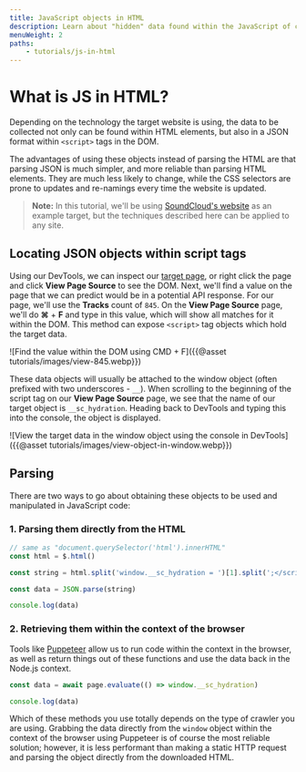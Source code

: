 ```yaml
---
title: JavaScript objects in HTML
description: Learn about "hidden" data found within the JavaScript of certain pages, which can increase the scraper reliability and improve your development experience.
menuWeight: 2
paths:
    - tutorials/js-in-html
---
```


# [](#what-is-js-in-html) What is JS in HTML?

Depending on the technology the target website is using, the data to be collected not only can be found within HTML elements, but also in a JSON format within `<script>` tags in the DOM.

The advantages of using these objects instead of parsing the HTML are that parsing JSON is much simpler, and more reliable than parsing HTML elements. They are much less likely to change, while the CSS selectors are prone to updates and re-namings every time the website is updated.

> **Note:** In this tutorial, we'll be using [SoundCloud's website](https://soundcloud.com) as an example target, but the techniques described here can be applied to any site.

## [](#locating-json-in-html) Locating JSON objects within script tags

Using our DevTools, we can inspect our [target page](https://soundcloud.com/tiesto/tracks), or right click the page and click **View Page Source** to see the DOM. Next, we'll find a value on the page that we can predict would be in a potential API response. For our page, we'll use the **Tracks** count of `845`. On the **View Page Source** page, we'll do **⌘** + **F** and type in this value, which will show all matches for it within the DOM. This method can expose `<script>` tag objects which hold the target data.

![Find the value within the DOM using CMD + F]({{@asset tutorials/images/view-845.webp}})

These data objects will usually be attached to the window object (often prefixed with two underscores - `__`). When scrolling to the beginning of the script tag on our **View Page Source** page, we see that the name of our target object is `__sc_hydration`. Heading back to DevTools and typing this into the console, the object is displayed.

![View the target data in the window object using the console in DevTools]({{@asset tutorials/images/view-object-in-window.webp}})

## [](#parsing-objects) Parsing

There are two ways to go about obtaining these objects to be used and manipulated in JavaScript code:

### 1. Parsing them directly from the HTML

```JavaScript
// same as "document.querySelector('html').innerHTML"
const html = $.html()

const string = html.split('window.__sc_hydration = ')[1].split(';</script>')[0]

const data = JSON.parse(string)

console.log(data)
```

### 2. Retrieving them within the context of the browser

Tools like [Puppeteer](https://github.com/puppeteer/puppeteer) allow us to run code within the context in the browser, as well as return things out of these functions and use the data back in the Node.js context.

```JavaScript
const data = await page.evaluate(() => window.__sc_hydration)

console.log(data)
```

Which of these methods you use totally depends on the type of crawler you are using. Grabbing the data directly from the `window` object within the context of the browser using Puppeteer is of course the most reliable solution; however, it is less performant than making a static HTTP request and parsing the object directly from the downloaded HTML.
